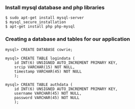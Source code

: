 ### Install mysql database and php libraries

```
$ sudo apt-get install mysql-server
$ mysql_secure_installation
$ apt-get install php php-mysql
```

### Creating a database and tables for our application
```
mysql> CREATE DATABASE cowrie;

mysql> CREATE TABLE logindata (
	id INT(6) UNSIGNED AUTO_INCREMENT PRIMARY KEY,
	srcip VARCHAR(15) NOT NULL,
	timestamp VARCHAR(45) NOT NULL
	);

mysql> CREATE TABLE authdata (
	id INT(6) UNSIGNED AUTO_INCREMENT PRIMARY KEY,
	username VARCHAR(45) NOT NULL,
	password VARCHAR(45) NOT NULL
	);
  ```
